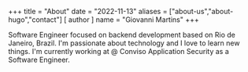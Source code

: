 +++
title = "About"
date = "2022-11-13"
aliases = ["about-us","about-hugo","contact"]
[ author ]
name = "Giovanni Martins"
+++

Software Engineer focused on backend development based on Rio de Janeiro, Brazil. I'm passionate about technology and I love to learn new things. I'm currently working at @ Conviso Application Security as a Software Engineer.
